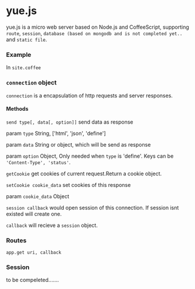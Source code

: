 # yue.js

yue.js is a micro web server based on Node.js and CoffeeScript, supporting `route`, `session`, `database (based on mongodb and is not completed yet..` and `static file`.

### Example

In `site.coffee`

### `connection` object

`connection` is a encapsulation of http requests and server responses.

#### Methods

`send type[, data[, option]]` send data as response

param `type`  String, ['html', 'json', 'define']

param `data`  String or object, which will be send as response

param `option`  Object, Only needed when `type` is 'define'. Keys can be `'Content-Type', 'status'`.

`getCookie` get cookies of current request.Return a cookie object.

`setCookie cookie_data` set cookies of this response

param `cookie_data`  Object

`session callback` would open session of this connection. If session isnt existed will create one.

`callback` will recieve a `session` object.

### Routes

```coffee-script
app.get uri, callback
```

### Session

to be compeleted.......

